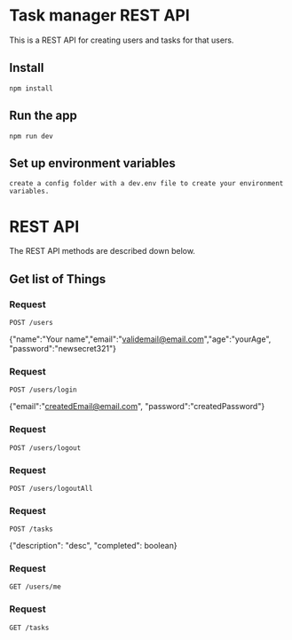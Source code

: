 # Task manager REST API

This is a REST API for creating users and tasks for that users.

## Install

    npm install

## Run the app

    npm run dev

## Set up environment variables

    create a config folder with a dev.env file to create your environment variables.

# REST API

The REST API methods are described down below.

## Get list of Things

### Request

`POST /users`

{"name":"Your name","email":"validemail@email.com","age":"yourAge", "password":"newsecret321"}

### Request

`POST /users/login`

{"email":"createdEmail@email.com", "password":"createdPassword"}

### Request

`POST /users/logout`

### Request

`POST /users/logoutAll`

### Request

`POST /tasks`

{"description": "desc", "completed": boolean}

### Request

`GET /users/me`

### Request

`GET /tasks`

